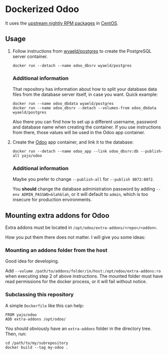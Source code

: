 # Dockerized Odoo #

It uses the [upstream nightly RPM packages][1] in [CentOS][].

## Usage

1.  Follow instructions from [wyaeld/postgres][] to create the
    PostgreSQL server container.

        docker run --detach --name odoo_dbsrv wyaeld/postgres

    ### Additional information

    That repository has information about how to split your database data files
    from the database server itself, in case you want. Quick example:

        docker run --name odoo_dbdata wyaeld/postgres
        docker run --name odoo_dbsrv --detach --volumes-from odoo_dbdata wyaeld/postgres

    Also there you can find how to set up a different username, password and
    database name when creating the container. If you use instructions from
    there, those values will be used in the Odoo app container.

2.  Create the [Odoo][] app container, and link it to the database:

        docker run --detach --name odoo_app --link odoo_dbsrv:db --publish-all yajo/odoo

    ### Additional information

    Maybe you prefer to change `--publish-all` for `--publish 8072:8072`.

    You **should** change the database administration password by adding
    `--env ADMIN_PASSWD=blahblah`, or it will default to `admin`, which is too
    insecure for production environments.

## Mounting extra addons for Odoo

Extra addons must be located in `/opt/odoo/extra-addons/<repo>/<addon>`.

How you put them there does not matter. I will give you some ideas:

### Mounting an addons folder from the host

Good idea for developing.

Add `--volume /path/to/addons/folder/in/host:/opt/odoo/extra-addons:ro` when
executing step 2 of above instructions. The mounted folder must have read
permissions for the docker process, or it will fail without notice.

### Subclassing this repository

A simple `Dockerfile` like this can help:

    FROM yajo/odoo
    ADD extra-addons /opt/odoo/

You should obviously have an `extra-addons` folder in the directory tree.
Then, run:

    cd /path/to/my/subrepository
    docker build --tag my-odoo .


[1]: http://nightly.openerp.com/8.0/nightly/rpm/
[CentOS]: http://centos.org/
[Odoo]: https://www.odoo.com/
[wyaeld/postgres]: https://registry.hub.docker.com/u/wyaeld/postgres/
